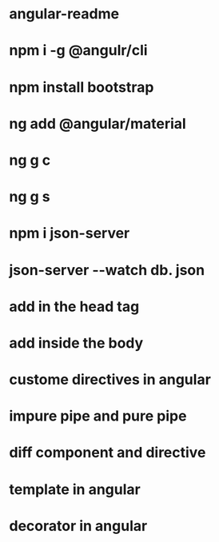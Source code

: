 # angular-readme

 # npm i -g @angulr/cli
 # npm install bootstrap
 # ng add @angular/material
 # ng g c <componen-name>
 # ng g s <service-name>
 # npm i json-server
 # json-server --watch db. json
 
# add in the head tag
  <link rel="stylesheet" href="https://cdn.jsdelivr.net/npm/bootstrap@4.0.0/dist/css/bootstrap.min.css"
   integrity="sha384-Gn5384xqQ1aoWXA+058RXPxPg6fy4IWvTNh0E263XmFcJlSAwiGgFAW/dAiS6JXm" crossorigin="anonymous">

    
# add inside the body
 <script src="https://code.jquery.com/jquery-3.2.1.slim.min.js" integrity="sha384-KJ3o2DKtIkvYIK3UENzmM7KCkRr/rE9/Qpg6aAZGJwFDMVNA/GpGFF93hXpG5KkN" crossorigin="anonymous"></script>
<script src="https://cdn.jsdelivr.net/npm/popper.js@1.12.9/dist/umd/popper.min.js" integrity="sha384-ApNbgh9B+Y1QKtv3Rn7W3mgPxhU9K/ScQsAP7hUibX39j7fakFPskvXusvfa0b4Q" crossorigin="anonymous"></script>
<script src="https://cdn.jsdelivr.net/npm/bootstrap@4.0.0/dist/js/bootstrap.min.js" integrity="sha384-JZR6Spejh4U02d8jOt6vLEHfe/JQGiRRSQQxSfFWpi1MquVdAyjUar5+76PVCmYl" crossorigin="anonymous"></script>


# custome directives in angular
# impure pipe and pure pipe 
# diff component and directive
# template in angular
# decorator in angular
